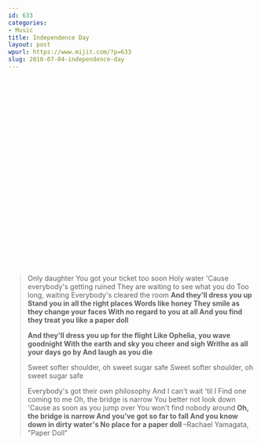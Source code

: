 ```yaml
---
id: 633
categories:
- Music
title: Independence Day
layout: post
wpurl: https://www.mijit.com/?p=633
slug: 2010-07-04-independence-day
---
```

<object width="480" height="385"><param name="movie" value="https://www.youtube.com/v/1eMvF9bpXvA&amp;hl=en_US&amp;fs=1"/><param name="allowFullScreen" value="true"/><param name="allowscriptaccess" value="always"/><embed src="https://www.youtube.com/v/1eMvF9bpXvA&amp;hl=en_US&amp;fs=1" type="application/x-shockwave-flash" allowscriptaccess="always" allowfullscreen="true" width="480" height="385"/></object>

<blockquote>Only daughter
You got your ticket too soon
Holy water
'Cause everybody's getting ruined
They are waiting to see what you do
Too long, waiting
Everybody's cleared the room

<strong>
And they'll dress you up
Stand you in all the right places
Words like honey
They smile as they change your faces
With no regard to you at all
And you find they treat you like a paper doll

And they'll dress you up for the flight
Like Ophelia, you wave goodnight
With the earth and sky you cheer and sigh
Writhe as all your days go by
And laugh as you die
</strong>

Sweet softer shoulder, oh sweet sugar safe
Sweet softer shoulder, oh sweet sugar safe

Everybody's got their own philosophy
And I can't wait 'til I
Find one coming to me
Oh, the bridge is narrow
You better not look down
'Cause as soon as you jump over
You won't find nobody around
<strong>Oh, the bridge is narrow
And you've got so far to fall
And you know down in dirty water's
No place for a paper doll
</strong>
–Rachael Yamagata, "Paper Doll"</blockquote>

